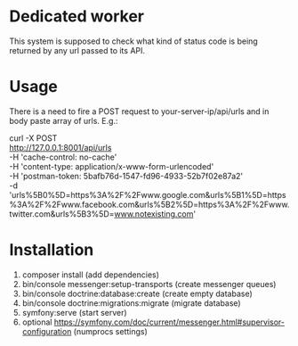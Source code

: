 # Dedicated worker
This system is supposed to check what kind of status code is being returned by any url passed to its API.

# Usage
There is a need to fire a POST request to your-server-ip/api/urls and in body paste array of urls. E.g.:

curl -X POST \
  http://127.0.0.1:8001/api/urls \
  -H 'cache-control: no-cache' \
  -H 'content-type: application/x-www-form-urlencoded' \
  -H 'postman-token: 5bafb76d-1547-fd96-4933-52b7f02e87a2' \
  -d 'urls%5B0%5D=https%3A%2F%2Fwww.google.com&urls%5B1%5D=https%3A%2F%2Fwww.facebook.com&urls%5B2%5D=https%3A%2F%2Fwww.twitter.com&urls%5B3%5D=www.notexisting.com'
  
# Installation
1. composer install (add dependencies)
2. bin/console messenger:setup-transports (create messenger queues)
3. bin/console doctrine:database:create (create empty database)
4. bin/console doctrine:migrations:migrate (migrate database)
5. symfony:serve (start server)
6. optional https://symfony.com/doc/current/messenger.html#supervisor-configuration (numprocs settings)
